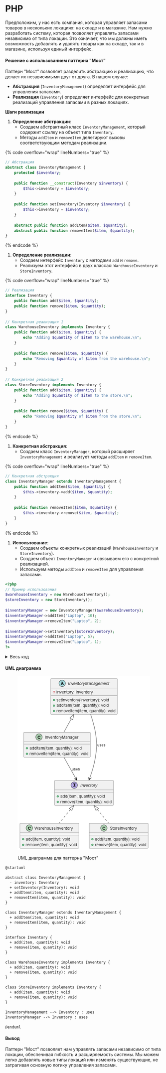 # PHP

Предположим, у нас есть компания, которая управляет запасами товаров в нескольких локациях: на складе и в магазине. Нам нужно разработать систему, которая позволяет управлять запасами независимо от типа локации. Это означает, что мы должны иметь возможность добавлять и удалять товары как на складе, так и в магазине, используя единый интерфейс.

#### Решение с использованием паттерна "Мост"

Паттерн "Мост" позволяет разделить абстракцию и реализацию, что делает их независимыми друг от друга. В нашем случае:

* **Абстракция** (`InventoryManagement`) определяет интерфейс для управления запасами.
* **Реализация** (`Inventory`) определяет интерфейс для конкретных реализаций управления запасами в разных локациях.

**Шаги реализации**

1. **Определение абстракции**:
   * Создаем абстрактный класс `InventoryManagement`, который содержит ссылку на объект типа `Inventory`.
   * Методы `addItem` и `removeItem` делегируют вызовы соответствующим методам реализации.

{% code overflow="wrap" lineNumbers="true" %}
```php
// Абстракция
abstract class InventoryManagement {
    protected $inventory;

    public function __construct(Inventory $inventory) {
        $this->inventory = $inventory;
    }

    public function setInventory(Inventory $inventory) {
        $this->inventory = $inventory;
    }

    abstract public function addItem($item, $quantity);
    abstract public function removeItem($item, $quantity);
}
```
{% endcode %}

1. **Определение реализации**:
   * Создаем интерфейс `Inventory` с методами `add` и `remove`.
   * Реализуем этот интерфейс в двух классах: `WarehouseInventory` и `StoreInventory`.

{% code overflow="wrap" lineNumbers="true" %}
```php
// Реализация
interface Inventory {
    public function add($item, $quantity);
    public function remove($item, $quantity);
}

// Конкретная реализация 1
class WarehouseInventory implements Inventory {
    public function add($item, $quantity) {
        echo "Adding $quantity of $item to the warehouse.\n";
    }

    public function remove($item, $quantity) {
        echo "Removing $quantity of $item from the warehouse.\n";
    }
}

// Конкретная реализация 2
class StoreInventory implements Inventory {
    public function add($item, $quantity) {
        echo "Adding $quantity of $item to the store.\n";
    }

    public function remove($item, $quantity) {
        echo "Removing $quantity of $item from the store.\n";
    }
}
```
{% endcode %}

1. **Конкретная абстракция**:
   * Создаем класс `InventoryManager`, который расширяет `InventoryManagement` и реализует методы `addItem` и `removeItem`.

{% code overflow="wrap" lineNumbers="true" %}
```php
// Конкретная абстракция
class InventoryManager extends InventoryManagement {
    public function addItem($item, $quantity) {
        $this->inventory->add($item, $quantity);
    }

    public function removeItem($item, $quantity) {
        $this->inventory->remove($item, $quantity);
    }
}
```
{% endcode %}

1. **Использование**:
   * Создаем объекты конкретных реализаций (`WarehouseInventory` и `StoreInventory`).
   * Создаем объект `InventoryManager` и связываем его с конкретной реализацией.
   * Используем методы `addItem` и `removeItem` для управления запасами.

```php
<?php
// Пример использования
$warehouseInventory = new WarehouseInventory();
$storeInventory = new StoreInventory();

$inventoryManager = new InventoryManager($warehouseInventory);
$inventoryManager->addItem("Laptop", 10);
$inventoryManager->removeItem("Laptop", 2);

$inventoryManager->setInventory($storeInventory);
$inventoryManager->addItem("Laptop", 5);
$inventoryManager->removeItem("Laptop", 1);
?>
```

<details>

<summary>Весь код</summary>

```php
<?php

// Абстракция
abstract class InventoryManagement {
    protected $inventory;

    public function __construct(Inventory $inventory) {
        $this->inventory = $inventory;
    }

    public function setInventory(Inventory $inventory) {
        $this->inventory = $inventory;
    }

    abstract public function addItem($item, $quantity);
    abstract public function removeItem($item, $quantity);
}

// Реализация
interface Inventory {
    public function add($item, $quantity);
    public function remove($item, $quantity);
}

// Конкретная реализация 1
class WarehouseInventory implements Inventory {
    public function add($item, $quantity) {
        echo "Adding $quantity of $item to the warehouse.\n";
    }

    public function remove($item, $quantity) {
        echo "Removing $quantity of $item from the warehouse.\n";
    }
}

// Конкретная реализация 2
class StoreInventory implements Inventory {
    public function add($item, $quantity) {
        echo "Adding $quantity of $item to the store.\n";
    }

    public function remove($item, $quantity) {
        echo "Removing $quantity of $item from the store.\n";
    }
}

// Конкретная абстракция
class InventoryManager extends InventoryManagement {
    public function addItem($item, $quantity) {
        $this->inventory->add($item, $quantity);
    }

    public function removeItem($item, $quantity) {
        $this->inventory->remove($item, $quantity);
    }
}

// Пример использования
$warehouseInventory = new WarehouseInventory();
$storeInventory = new StoreInventory();

$inventoryManager = new InventoryManager($warehouseInventory);
$inventoryManager->addItem("Laptop", 10);
$inventoryManager->removeItem("Laptop", 2);

$inventoryManager->setInventory($storeInventory);
$inventoryManager->addItem("Laptop", 5);
$inventoryManager->removeItem("Laptop", 1);
?>
```

</details>

#### UML диаграмма

<figure><img src="../../../../../.gitbook/assets/image (1) (1) (1).png" alt=""><figcaption><p>UML диаграмма для паттерна "Мост"</p></figcaption></figure>

```plant-uml
@startuml

abstract class InventoryManagement {
  - inventory: Inventory
  + setInventory(Inventory): void
  + addItem(item, quantity): void
  + removeItem(item, quantity): void
}

class InventoryManager extends InventoryManagement {
  + addItem(item, quantity): void
  + removeItem(item, quantity): void
}

interface Inventory {
  + add(item, quantity): void
  + remove(item, quantity): void
}

class WarehouseInventory implements Inventory {
  + add(item, quantity): void
  + remove(item, quantity): void
}

class StoreInventory implements Inventory {
  + add(item, quantity): void
  + remove(item, quantity): void
}

InventoryManagement --> Inventory : uses
InventoryManager --> Inventory : uses

@enduml
```

#### Вывод

Паттерн "Мост" позволяет нам управлять запасами независимо от типа локации, обеспечивая гибкость и расширяемость системы. Мы можем легко добавлять новые типы локаций или изменять существующие, не затрагивая основную логику управления запасами.
